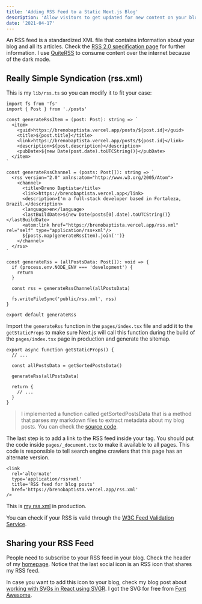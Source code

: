 ```yaml
---
title: 'Adding RSS Feed to a Static Next.js Blog'
description: 'Allow visitors to get updated for new content on your blog.'
date: '2021-04-17'
---
```


An RSS feed is a standardized XML file that contains information about your blog and all its articles. Check the [RSS 2.0 specification page](https://validator.w3.org/feed/docs/rss2.html) for further information. I use [QuiteRSS](https://quiterss.org/en/download) to consume content over the internet because of the dark mode.

## Really Simple Syndication (rss.xml)

This is my `lib/rss.ts` so you can modify it to fit your case:

```tsx[class="line-numbers"]
import fs from 'fs'
import { Post } from './posts'

const generateRssItem = (post: Post): string => `
  <item>
    <guid>https://brenobaptista.vercel.app/posts/${post.id}</guid>
    <title>${post.title}</title>
    <link>https://brenobaptista.vercel.app/posts/${post.id}</link>
    <description>${post.description}</description>
    <pubDate>${new Date(post.date).toUTCString()}</pubDate>
  </item>
`

const generateRssChannel = (posts: Post[]): string => `
  <rss version="2.0" xmlns:atom="http://www.w3.org/2005/Atom">
    <channel>
      <title>Breno Baptista</title>
      <link>https://brenobaptista.vercel.app</link>
      <description>I'm a full-stack developer based in Fortaleza, Brazil.</description>
      <language>en</language>
      <lastBuildDate>${new Date(posts[0].date).toUTCString()}</lastBuildDate>
      <atom:link href="https://brenobaptista.vercel.app/rss.xml" rel="self" type="application/rss+xml"/>
      ${posts.map(generateRssItem).join('')}
    </channel>
  </rss>
`

const generateRss = (allPostsData: Post[]): void => {
  if (process.env.NODE_ENV === 'development') {
    return
  }

  const rss = generateRssChannel(allPostsData)

  fs.writeFileSync('public/rss.xml', rss)
}

export default generateRss
```

Import the `generateRss` function in the `pages/index.tsx` file and add it to the `getStaticProps` to make sure Next.js will call this function during the build of the `pages/index.tsx` page in production and generate the sitemap.

```tsx[class="line-numbers"]
export async function getStaticProps() {
  // ...

  const allPostsData = getSortedPostsData()

  generateRss(allPostsData)

  return {
    // ...
  }
}
```

> I implemented a function called getSortedPostsData that is a method that parses my markdown files to extract metadata about my blog posts. You can check the [source code](https://github.com/brenobaptista/blog/blob/main/src/lib/posts.ts).

The last step is to add a link to the RSS feed inside your <head> tag. You should put the code inside `pages/_document.tsx` to make it available to all pages. This code is responsible to tell search engine crawlers that this page has an alternate version.

```tsx[class="line-numbers"]
<link
  rel='alternate'
  type='application/rss+xml'
  title='RSS feed for blog posts'
  href='https://brenobaptista.vercel.app/rss.xml'
/>
```

This is [my rss.xml](http://brenobaptista.vercel.app/rss.xml) in production.

You can check if your RSS is valid through the [W3C Feed Validation Service](https://validator.w3.org/feed/).

## Sharing your RSS Feed

People need to subscribe to your RSS feed in your blog. Check the header of my [homepage](/). Notice that the last social icon is an RSS icon that shares my RSS feed.

In case you want to add this icon to your blog, check my blog post about [working with SVGs in React using SVGR](/posts/working-with-svgs-in-react-using-svgr). I got the SVG for free from [Font Awesome](https://fontawesome.com/).
